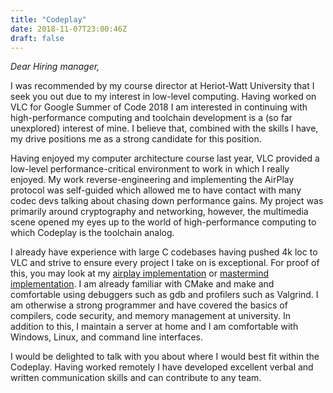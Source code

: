 ```yaml
---
title: "Codeplay"
date: 2018-11-07T23:00:46Z
draft: false
---
```


_Dear Hiring manager,_

I was recommended by my course director at Heriot-Watt University that
I seek you out due to my interest in low-level computing. Having worked
on VLC for Google Summer of Code 2018 I am interested in continuing with
high-performance computing and toolchain development is a (so far
unexplored) interest of mine. I believe that, combined with the skills
I have, my drive positions me as a strong candidate for this position.

Having enjoyed my computer architecture course last year, VLC provided a
low-level performance-critical environment to work in which I really
enjoyed. My work reverse-engineering and implementing the AirPlay
protocol was self-guided which allowed me to have contact with many
codec devs talking about chasing down performance gains. My project was
primarily around cryptography and
networking, however, the multimedia scene opened my eyes up to the world
of high-performance computing to which Codeplay is the toolchain analog.

I already have experience with large C codebases having pushed 4k loc to
VLC and strive to ensure every project I take on is exceptional. For
proof of this, you may look at my [airplay implementation][1] or
[mastermind implementation][2]. I am already familiar with CMake and make
and comfortable using debuggers such as gdb and profilers such as
Valgrind. I am otherwise a strong programmer and have covered the basics
of compilers, code security, and memory management at university. In
addition to this, I maintain a server at home and I am comfortable with
Windows, Linux, and command line interfaces.

I would be delighted to talk with you about where I would best fit
within the Codeplay. Having worked remotely I have developed excellent
verbal and written communication skills and can contribute to any team.

[1]: https://code.videolan.org/GSoC2018/arlyon/vlc/tree/airplay/final/modules/stream_out/airplay
[2]: https://github.com/arlyon/mastermind